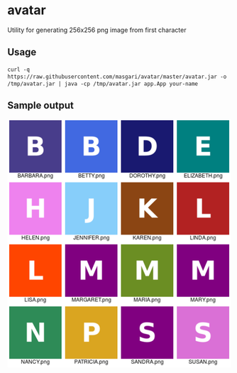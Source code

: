 # avatar

Utility for generating 256x256 png image from first character 

## Usage

```shell
curl -q https://raw.githubusercontent.com/masgari/avatar/master/avatar.jar -o /tmp/avatar.jar | java -cp /tmp/avatar.jar app.App your-name
```

## Sample output

![alt text](https://raw.githubusercontent.com/masgari/avatar/master/samples.png "Samples")
